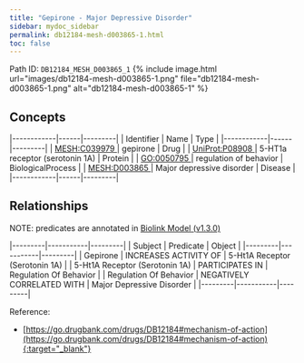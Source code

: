 ```yaml
---
title: "Gepirone - Major Depressive Disorder"
sidebar: mydoc_sidebar
permalink: db12184-mesh-d003865-1.html
toc: false 
---
```



Path ID: `DB12184_MESH_D003865_1`
{% include image.html url="images/db12184-mesh-d003865-1.png" file="db12184-mesh-d003865-1.png" alt="db12184-mesh-d003865-1" %}

## Concepts

|------------|------|---------|
| Identifier | Name | Type    |
|------------|------|---------|
| <a href="https://identifiers.org/MESH:C039979">MESH:C039979 </a> | gepirone | Drug |
| <a href="https://identifiers.org/UniProt:P08908">UniProt:P08908 </a> | 5-HT1a receptor (serotonin 1A) | Protein |
| <a href="https://identifiers.org/GO:0050795">GO:0050795 </a> | regulation of behavior | BiologicalProcess |
| <a href="https://identifiers.org/MESH:D003865">MESH:D003865 </a> | Major depressive disorder | Disease |
|------------|------|---------|

## Relationships


NOTE: predicates are annotated in <a href="https://github.com/biolink/biolink-model/releases/tag/v1.3.0">Biolink Model (v1.3.0)</a>

|---------|-----------|---------|
| Subject | Predicate | Object  |
|---------|-----------|---------|
| Gepirone | INCREASES ACTIVITY OF | 5-Ht1A Receptor (Serotonin 1A) |
| 5-Ht1A Receptor (Serotonin 1A) | PARTICIPATES IN | Regulation Of Behavior |
| Regulation Of Behavior | NEGATIVELY CORRELATED WITH | Major Depressive Disorder |
|---------|-----------|---------|

Reference:
  - [https://go.drugbank.com/drugs/DB12184#mechanism-of-action](https://go.drugbank.com/drugs/DB12184#mechanism-of-action){:target="_blank"}